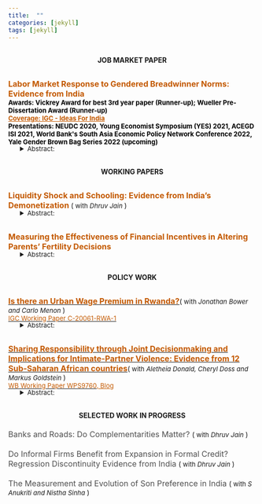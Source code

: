 ```yaml
---
title:  ""
categories: [jekyll]
tags: [jekyll]
---
```



    
<h4 style="margin-top:30px;" id="working-papers"><strong><center>JOB MARKET PAPER</center></strong></h4>

  <p style="margin-top:30px;"><b><strong><font size="3" style="color:#C35900">Labor Market Response to Gendered Breadwinner Norms: Evidence from India </font></strong><br>
  <font size="2" style="color:#000000;"> Awards: Vickrey Award for best 3rd year paper (Runner-up); Wueller Pre-Dissertation Award (Runner-up) </font><br>
  <font size="2" style="color:#C35900;"> <a href="https://www.ideasforindia.in/topics/social-identity/gendered-breadwinner-norms-and-work-decisions.html" style="color:#C35900;">Coverage: IGC - Ideas For India</a></font><br>
<font size="2" style="color:#000000;"> Presentations: NEUDC 2020, Young Economist Symposium (YES) 2021, ACEGD ISI 2021, World Bank's South Asia Economic Policy Network Conference 2022, Yale Gender Brown Bag Series 2022 (upcoming)</font></b></p>
 <ul style="margin-top:-17px;"> 
 <details><summary><font size="2">Abstract:</font></summary><p><font size="2" style="color:#000000;">Over the past few decades, Indian women have become more educated and have gained greater control over their fertility decisions, but, unlike the western experience, this has not led to increased participation in the labor market. I examine the role played by the male breadwinner norm in explaining this puzzle. I first establish a sharp discontinuity in the distribution of the share of the wife’s income in the total household income where the wife’s income exceeds the husband’s income. The size of this discontinuity is much larger than that observed in developed countries like the U.S. I show that this pattern can be best explained by gender identity norms that make couples averse to situations where the wife earns more than her husband. I do so by interpreting the male breadwinner norm as a notch in household preferences which results in this kind of aversion. Moreover, I show that this aversion has real implications on the labor market decisions of the wife. First, she is less likely to participate in market activities if her potential income is likely to exceed her husband’s. Second, she earns less than her potential if she does work and can potentially out-earn her husband. I observe that this phenomenon is more pronounced in couples where husbands are making the labor market decisions of their wives and in households that follow other regressive gender norms suggesting backlash.</font></p></details></ul>


<h4 style="margin-top:30px;" id="working-papers"><strong><center>WORKING PAPERS</center></strong></h4>

<p style="margin-top:30px;"><strong><font size="3" style="color:#C35900">Liquidity Shock and Schooling: Evidence from India’s Demonetization </font></strong>(<font size="2"> with <em>Dhruv Jain</em> </font>)<br>
<ul style="margin-top:-17px;">
<details><summary><font size="2">Abstract:</font></summary><p><font size="2" style="color:#000000;">Evidence across developing countries suggests that parents are often credit constrained when making schooling decisions for their children. But little is known about the severity of this constraint. That is, would temporary shocks to liquidity affect parents’ decisions? To identify this effect, we use a shock to available cash in the economy induced by India’s 2016 demonetization. The policy made 86% of currency-in-circulation illegal overnight and individuals could deposit old notes at the bank in exchange for new ones. We identify the impacts of demonetization’s severity by leveraging discontinuities in banking access across Indian districts. Difference-in-discontinuity estimates show that districts which experienced a more severe liquidity shock saw an increase in dropout from private schools but no effect in free public schools, consistent with the presence of real credit constraints.</font></p></details></ul>

<p style="margin-top:30px;"><strong><font size="3" style="color:#C35900">Measuring the Effectiveness of Financial Incentives in Altering Parents’ Fertility Decisions </font></strong><br>
<ul style="margin-top:-17px;">
<details><summary><font size="2">Abstract:</font></summary><p><font size="2" style="color:#000000;">Do financial incentives provided by governments, for the protection and betterment of a girl child, have intended
effects on the fertility decision of parents? As part of a broader research agenda, I look at this question in context of an intervention, Bhagyalakshmi. Launched in March 2006, in an Indian state, Karnataka, the intervention provided financial incentives to couples for having girl children with an intention to improve the sex ratio and the condition of girls born in the state. My results suggest that Bhagyalakshmi led to an increase in total fertility in Karnataka by approximately 1.3% but had no effect on the proportion of sons living in the state, indicating the the scheme was not able to achieve it’s intended goals.</font></p></details></ul>



<h4 style="margin-top:30px;" id="working-papers"><strong><center>POLICY WORK</center></strong></h4>

<p style="margin-top:30px;"><strong><a href="https://www.theigc.org/wp-content/uploads/2021/03/Bower-et-al-2021.pdf" target="_blank"><font size="3" style="color:#C35900">Is there an Urban Wage Premium in Rwanda?</font></a></strong>(<font size="2"> with  <em>Jonathan Bower and Carlo Menon</em> </font>)<br>
<a href="https://www.theigc.org/publication/is-there-an-urban-wage-premium-in-rwanda/" target="_blank"><font size="2" style="color:#C35900">IGC Working Paper C-20061-RWA-1</font></a><br>
<ul style="margin-top:-17px;">
<details><summary><font size="2">Abstract:</font></summary><p><font size="2" style="color:#000000;">Kigali, Rwanda’s capital, is growing rapidly, and is by far the largest engine of productivity and growth in the country. Whilst Kigali’s household incomes are higher and poverty incidence is lower than in other parts of the country, new migrants to the city often experience precarious housing conditions and difficulty in accessing decent jobs. This paper uses household data from Rwanda to analyse the urban wage premium and urban consumption premium. We find that both nominal wage and nominal consumption of workers in Rwanda are significantly higher in urban areas than in rural areas - and correlate to city size - even when individual characteristics are controlled for. This implies some form of agglomeration effect inherent to Rwanda's cities. We also find evidence that rural-urban migrants undergo a learning process in which their wage increases as they gain more experience in the city; however this result does not hold for consumption which is higher even in the first two years of living in a city, implying resource transfer. The evidence we find in this paper confirms the importance of the urbanisation process for productivity and wage growth. Our findings have implications for how, and where, Rwanda seeks to harness urbanisation to drive growth through urban investments.</font></p></details></ul>



<p style="margin-top:30px;"><strong><a href="https://documents1.worldbank.org/curated/en/255851630330267060/pdf/Sharing-Responsibility-through-Joint-Decision-Making-and-Implications-for-Intimate-Partner-Violence-Evidence-from-12-Sub-Saharan-African-Countries.pdf" target="_blank"><font size="3" style="color:#C35900">Sharing Responsibility through Joint Decisionmaking and Implications for Intimate-Partner Violence: Evidence from 12 Sub-Saharan African countries</font></a></strong>(<font size="2"> with  <em>Aletheia Donald, Cheryl Doss and Markus Goldstein</em> </font>)<br>
<a href="https://documents.worldbank.org/en/publication/documents-reports/documentdetail/255851630330267060/sharing-responsibility-through-joint-decision-making-and-implications-for-intimate-partner-violence-evidence-from-12-sub-saharan-african-countries" target="_blank"><font size="2" style="color:#C35900">WB Working Paper WPS9760</font></a><font size="2"><a href="https://blogs.worldbank.org/developmenttalk/joint-decision-making-protective-african-women-and-why" style="color:#C35900;">, Blog </a></font><br>    
<ul style="margin-top:-17px;">
<details><summary><font size="2">Abstract:</font></summary><p><font size="2" style="color:#000000;">Intimate partner violence affects 36 percent of women in
Sub-Saharan Africa. This paper examines the relationship between decision making within couples and the incidence
of intimate partner violence across 12 African countries. Using the wife’s responses to survey questions, the analysis finds that compared with joint decision making, sole decision making by the husband is associated with a 3.3 percentage point higher incidence of physical intimate partner violence in the last year, while sole decision making by the wife is associated with a 10 percentage point higher incidence. Similar patterns hold for emotional and sexual violence. When the husband’s report of decision making is included in the analysis, joint decision making emerges as protective only when spouses agree that decisions are made jointly. Notably, agreement on joint decision making is associated with lower intimate partner violence than agreement
on decision making by the husband. The results are consistent with joint decision making as a mechanism that allows spouses to share responsibility and mitigate conflict if the decision is later regretted.</font></p></details></ul>



<h4 style="margin-top:30px;" id="working-papers"><strong><center>SELECTED WORK IN PROGRESS</center></strong></h4>
<p style="margin-top:20px;"><font size="3" style="color:#505050">Banks and Roads: Do Complementarities Matter?  </font> (<font size="2"> with <em>Dhruv Jain</em> </font>)<br>
<p style="margin-top:20px;"><font size="3" style="color:#505050">Do Informal Firms Benefit from Expansion in Formal Credit? Regression Discontinuity Evidence from India </font> (<font size="2"> with <em>Dhruv Jain</em> </font>)<br>
<p style="margin-top:20px;"><font size="3" style="color:#505050">The Measurement and Evolution of Son Preference in India </font> (<font size="2"> with <em>S Anukriti and Nistha Sinha</em> </font>)<br>



